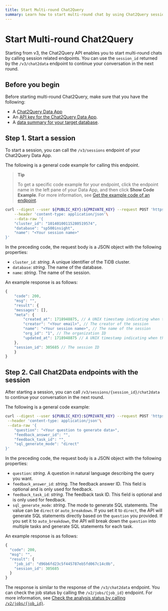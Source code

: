 ```yaml
---
title: Start Multi-round Chat2Query
summary: Learn how to start multi-round chat by using Chat2Query session-related APIs.
---
```


# Start Multi-round Chat2Query

Starting from v3, the Chat2Query API enables you to start multi-round chats by calling session related endpoints. You can use the `session_id` returned by the `/v3/chat2data` endpoint to continue your conversation in the next round.

## Before you begin

Before starting multi-round Chat2Query, make sure that you have the following:

- A [Chat2Query Data App](/tidb-cloud/use-chat2query-api.md#1-create-a-chat2query-data-app)
- An [API key for the Chat2Query Data App](/tidb-cloud/use-chat2query-api.md#create-an-api-key).
- A [data summary for your target database](/tidb-cloud/use-chat2query-api.md#1-generate-a-data-summary-by-calling-v3datasummaries).

## Step 1. Start a session

To start a session, you can call the `/v3/sessions` endpoint of your Chat2Query Data App.

The following is a general code example for calling this endpoint.

> **Tip**
>
> To get a specific code example for your endpoint, click the endpoint name in the left pane of your Data App, and then click **Show Code Example**. For more information, see [Get the example code of an endpoint](/tidb-cloud/use-chat2query-api.md#get-the-example-code-of-an-endpoint).

```bash
curl --digest --user ${PUBLIC_KEY}:${PRIVATE_KEY} --request POST 'https://<region>.data.tidbcloud.com/api/v1beta/app/chat2query-<ID>/endpoint/v3/sessions'\
    --header 'content-type: application/json'\
    --data-raw '{
    "cluster_id": "10140100115280519574",
    "database": "sp500insight",
    "name": "<Your session name>"
}'
```

In the preceding code, the request body is a JSON object with the following properties:

- `cluster_id`: _string_. A unique identifier of the TiDB cluster.
- `database`: _string_. The name of the database.
- `name`: _string_. The name of the session.

An example response is as follows:

```js
{
    "code": 200,
    "msg": "",
    "result": {
    "messages": [],
    "meta": {
        "created_at": 1718948875, // A UNIX timestamp indicating when the session is created
        "creator": "<Your email>", // The creator of the session
        "name": "<Your session name>", // The name of the session
        "org_id": "1", // The organization ID
        "updated_at": 1718948875 // A UNIX timestamp indicating when the session is updated
    },
    "session_id": 305685 // The session ID
    }
}
```

## Step 2. Call Chat2Data endpoints with the session

After starting a session, you can call `/v3/sessions/{session_id}/chat2data` to continue your conversation in the next round.

The following is a general code example:

```bash
curl --digest --user ${PUBLIC_KEY}:${PRIVATE_KEY} --request POST 'https://eu-central-1.data.tidbcloud.com/api/v1beta/app/chat2query-YqAvnlRj/endpoint/v3/sessions/{session_id}/chat2data'\
 --header 'content-type: application/json'\
 --data-raw '{
    "question": "<Your question to generate data>",
    "feedback_answer_id": "",
    "feedback_task_id": "",
    "sql_generate_mode": "direct"
}'
```

In the preceding code, the request body is a JSON object with the following properties:

- `question`: _string_. A question in natural language describing the query you want.
- `feedback_answer_id`: _string_. The feedback answer ID. This field is optional and is only used for feedback.
- `feedback_task_id`: _string_. The feedback task ID. This field is optional and is only used for feedback.
- `sql_generate_mode`: _string_. The mode to generate SQL statements. The value can be `direct` or `auto_breakdown`. If you set it to `direct`, the API will generate SQL statements directly based on the `question` you provided. If you set it to `auto_breakdown`, the API will break down the `question` into multiple tasks and generate SQL statements for each task.

An example response is as follows:

```js
{
  "code": 200,
  "msg": "",
  "result": {
    "job_id": "d96b6fd23c5f445787eb5fd067c14c0b",
    "session_id": 305685
  }
}
```

The response is similar to the response of the `/v3/chat2data` endpoint. You can check the job status by calling the `/v2/jobs/{job_id}` endpoint. For more information, see [Check the analysis status by calling `/v2/jobs/{job_id}`](/tidb-cloud/use-chat2query-api.md#2-check-the-analysis-status-by-calling-v2jobsjob_id).